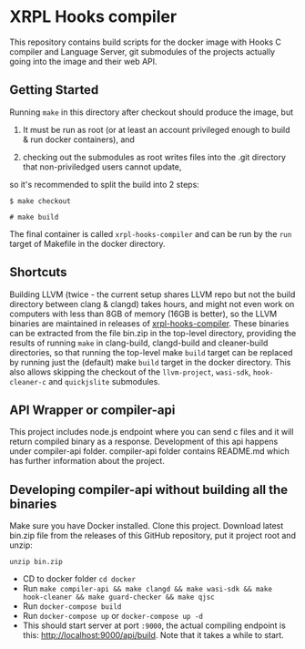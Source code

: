 # XRPL Hooks compiler

This repository contains build scripts for the docker image with Hooks
C compiler and Language Server, git submodules of the projects
actually going into the image and their web API.

## Getting Started

Running `make` in this directory after checkout should produce the
image, but

1. It must be run as root (or at least an account privileged enough to
   build & run docker containers), and

2. checking out the submodules as root writes files into the .git
   directory that non-priviledged users cannot update,

so it's recommended to split the build into 2 steps:

```console
$ make checkout

# make build
```

The final container is called `xrpl-hooks-compiler` and can be run by
the `run` target of Makefile in the docker directory.

## Shortcuts

Building LLVM (twice - the current setup shares LLVM repo but not the
build directory between clang & clangd) takes hours, and might not
even work on computers with less than 8GB of memory (16GB is better),
so the LLVM binaries are maintained in releases of
[xrpl-hooks-compiler](https://github.com/XRPLF/xrpl-hooks-compiler/).
These binaries can be extracted from the file bin.zip in the top-level
directory, providing the results of running `make` in clang-build,
clangd-build and cleaner-build directories, so that running the
top-level make `build` target can be replaced by running just the
(default) make `build` target in the docker directory. This also
allows skipping the checkout of the `llvm-project`, `wasi-sdk`,
`hook-cleaner-c` and `quickjslite` submodules.

## API Wrapper or compiler-api

This project includes node.js endpoint where you can send c files and it will return compiled binary as a response. Development of this api happens under compiler-api folder. compiler-api folder contains README.md which has further information about the project.

## Developing compiler-api without building all the binaries

Make sure you have Docker installed. Clone this project. Download
latest bin.zip file from the releases of this GitHub repository, put
it project root and unzip:

```
unzip bin.zip
```

- CD to docker folder `cd docker`
- Run `make compiler-api && make clangd && make wasi-sdk && make hook-cleaner && make guard-checker && make qjsc`
- Run `docker-compose build`
- Run `docker-compose up` or `docker-compose up -d`
- This should start server at port `:9000`, the actual compiling endpoint is this: [http://localhost:9000/api/build](localhost:9000/api/build). Note that it takes a while to start.
